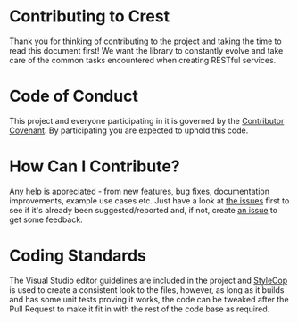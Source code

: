 # Contributing to Crest

Thank you for thinking of contributing to the project and taking the time to
read this document first! We want the library to constantly evolve and take
care of the common tasks encountered when creating RESTful services.

# Code of Conduct

This project and everyone participating in it is governed by the
[Contributor Covenant](https://www.contributor-covenant.org/). By participating
you are expected to uphold this code.

# How Can I Contribute?

Any help is appreciated - from new features, bug fixes, documentation
improvements, example use cases etc. Just have a look at 
[the issues](https://github.com/samcragg/crest/issues) first to see if it's
already been suggested/reported and, if not, create
[an issue](https://guides.github.com/features/issues/) to get some feedback.

# Coding Standards

The Visual Studio editor guidelines are included in the project and
[StyleCop](https://github.com/StyleCop/StyleCop) is used to create a consistent
look to the files, however, as long as it builds and has some unit tests
proving it works, the code can be tweaked after the Pull Request to make it fit
in with the rest of the code base as required.
